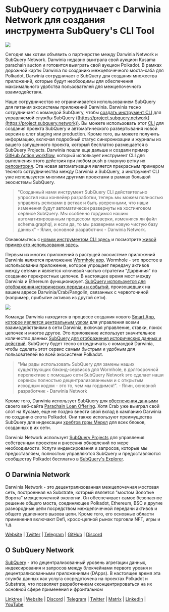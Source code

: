 # SubQuery сотрудничает с Darwinia Network для создания инструмента SubQuery's CLI Tool

![](https://miro.medium.com/max/1400/1*96OGWsQrxNGC5rblYxhdAw.jpeg)

Сегодня мы хотим объявить о партнерстве между Darwinia Network и SubQuery Network. Darwinia недавно выиграла свой аукцион Kusama parachain aucton и готовится выиграть свой аукцион Polkadot. В рамках дорожной карты Darwinia по созданию межцепочечного моста-хаба для Polkadot, Darwinia сотрудничает с SubQuery для создания множества приложений, которые будут необходимы для обеспечения максимального удобства пользователей для межцепочечного взаимодействия.

Наше сотрудничество не ограничивается использованием SubQuery для питания экосистемы приложений Darwinia. Darwinia тесно сотрудничает с командой SubQuery, чтобы [создать инструмент CLI](https://github.com/fewensa/subquery-cli) для управляемой службы SubQuery ([https://project.subquery.network](https://project.subquery.network)). Вы можете использовать этот [CLI](https://github.com/fewensa/subquery-cli) для создания проекта SubQuery и автоматического развертывания новой версии в слот staging или production. Кроме того, вы можете получить информацию, включая подробный статус синхронизации и журналы из вашего запущенного проекта, который бесплатно размещается в SubQuery Projects. Darwinia пошли еще дальше и создали пример [GitHub Action workflow](https://github.com/darwinia-network/bridger/blob/master/.github/workflows/subquery-prod.yml), который использует инструмент CLI для выполнения этого действия при любом push в главную ветку их [репозитория](https://github.com/darwinia-network/bridger/blob/master/.github/workflows/subquery-prod.yml). Эта новая автоматизация является прекрасным примером тесного сотрудничества между Darwinia и SubQuery, а инструмент CLI уже используется многими другими проектами в рамках большой экосистемы SubQuery.
> "Созданный нами инструмент SubQuery CLI действительно упростил наш конвейер разработки, теперь мы можем полностью управлять релизами в ветках и быть уверенными, что наши изменения будут автоматически развернуты на хостинговом сервисе SubQuery. Мы особенно гордимся нашим автоматизированным процессом проверки, изменился ли файл schema.graphql, и если да, то мы развернем новую чистую базу данных" - Ялин, основной разработчик - Darwinia Network.


Ознакомьтесь с [новым инструментом CLI здесь](https://github.com/fewensa/subquery-cli) и посмотрите [живой пример его использования здесь](https://github.com/darwinia-network/bridger/blob/master/.github/workflows/subquery-prod.yml).

Первым из многих приложений в растущей экосистеме приложений Darwinia является приложение [Wormhole app](https://wormhole.darwinia.network/). Wormhole - это простое в использовании приложение, которое упрощает передачу активов между сетями и является ключевой частью стратегии "Дарвиния" по созданию перекрестных цепочек. В настоящее время мост между Darwinia и Ethereum функционирует. [ SubQuery используется для отображения исторических передач и событий](https://explorer.subquery.network/subquery/darwinia-network/wormhole-darwinia), произошедших на вашем адресе Darwinia/Crab/Pangolin, связанных с червоточиной (например, прибытие активов из другой сети).

![](https://miro.medium.com/max/1400/1*p3V-lvW6BmEVZXaDYDY7mw.png)

Команда Darwinia находится в процессе создания нового [Smart App, которое является центральным узлом](https://apps.darwinia.network/) для управления всеми взаимодействиями в сети Darwinia, включая управление, ставки, поиск цепочек и многое другое. Это приложение использует значительное количество данных [SubQuery для отображения исторических данных и действий](https://explorer.subquery.network/subquery/darwinia-network/smart-app-crab). SubQuery будет тесно сотрудничать с командой Darwinia, чтобы сделать этот сервис самым быстрым и удобным для пользователей во всей экосистеме Polkadot.
> "Мы рады использовать SubQuery для замены наших существующих бэкэнд-сервисов для Wormhole, в долгосрочной перспективе с помощью сети SubQuery Network это сделает наши сервисы полностью децентрализованными и с открытым исходным кодом - это то, чем мы гордимся!". - Ялин, основной разработчик - Darwinia Network


Кроме того, Darwinia использует SubQuery для [обеспечения данными](https://explorer.subquery.network/subquery/darwinia-network/home-plo-polkadot) своего веб-сайта [Parachain Loan Offering](https://darwinia.network/plo_contribute). Хотя Crab уже выиграл свой слот на Кусаме, еще не поздно внести свой вклад в кампанию Darwinia по созданию слота Polkadot. Они также используют преимущества SubQuery для индексации [ хребтов горы Меркл](https://explorer.subquery.network/subquery/darwinia-network/darwinia-mmr) для всех блоков, созданных в их сети.

Darwinia Network использует [SubQuery Projects](https://project.subquery.network/) для управления собственным проектом и внесения обновлений по мере необходимости. Услуги индексирования и запросов, которые мы предоставляем, полностью управляются SubQuery и предоставляются сообществу Polkadot бесплатно в [SubQuery's Explorer](https://explorer.subquery.network/).

## О Darwinia Network

Darwinia Network - это децентрализованная межцепочечная мостовая сеть, построенная на Substrate, который является "мостом Золотые Ворота" межцепочечной экологии. Он обеспечивает самое безопасное решение общего моста, соединяющее Polkadot, Ethereum, BSC и другие разнородные цепи посредством межцепочечной передачи активов и общего удаленного вызова цепи. Кроме того, его основные области применения включают Defi, кросс-цепной рынок торговли NFT, игры и т.д.

[Website](https://darwinia.network/) | [Twitter](https://twitter.com/DarwiniaNetwork) | [Telegram](https://t.me/DarwiniaNetwork) | [GitHub](https://github.com/darwinia-network) | [Discord](https://discord.gg/KMZVeyM)

## О SubQuery Network

[SubQuery](https://subquery.network/) - это децентрализованный уровень агрегации данных, индексирования и запросов между блокчейнами первого уровня и децентрализованными приложениями (DApps). В настоящее время эта служба данных как услуга сосредоточена на проектах Polkadot и Substrate, что позволяет разработчикам сконцентрироваться на их основной сфере применения и фронтальном

[Linktree](https://linktr.ee/subquerynetwork) | [Website](https://subquery.network/) | [Discord](https://discord.com/invite/78zg8aBSMG) | [Telegram](https://t.me/subquerynetwork) | [Twitter](https://twitter.com/subquerynetwork) | [Matrix](https://matrix.to/#/#subquery:matrix.org) | [LinkedIn](https://www.linkedin.com/company/subquery) | [YouTube](https://www.youtube.com/channel/UCi1a6NUUjegcLHDFLr7CqLw)
